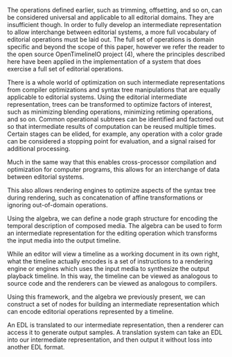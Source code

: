 

The operations defined earlier, such as trimming, offsetting, and so on, can be considered universal and applicable to all editorial domains. They are insufficient though. In order to fully develop an intermediate representation to allow interchange between editorial systems, a more full vocabulary of editorial operations must be laid out. The full set of operations is domain specific and beyond the scope of this paper, however we refer the reader to the open source OpenTimelineIO project (4), where the principles described here have been applied in the implementation of a system that does exercise a full set of editorial operations.

There is a whole world of optimization on such intermediate representations from compiler optimizations and syntax tree manipulations that are equally applicable to editorial systems. Using the editorial intermediate representation, trees can be transformed to optimize factors of interest, such as minimizing blending operations, minimizing retiming operations, and so on. Common operational subtrees can be identified and factored out so that intermediate  results of computation can be reused multiple times. Certain stages can be elided, for example, any operation with a color grade can be considered a stopping point for evaluation, and a signal raised for additional processing.


Much in the same way that this enables cross-processor compilation and optimization for computer programs, this allows for an interchange of data between editorial systems.

This also allows rendering engines to optimize aspects of the syntax tree during rendering, such as concatenation of affine transformations or ignoring out-of-domain operations.



Using the algebra, we can define a node graph structure for encoding the temporal description of composed media. The algebra can be used to form an intermediate representation for the editing operation which transforms the input media into the output timeline.

While an editor will view a timeline as a working document in its own right, what the timeline actually encodes is a set of instructions to a rendering engine or engines which uses the input media to synthesize the output playback timeline.  In this way, the timeline can be viewed as analogous to source code and the renderers can be viewed as analogous to compilers.  

Using this framework, and the algebra we previously present, we can construct a set of nodes for building an intermediate representation which can encode editorial operations represented by a timeline.  

An EDL is translated to our intermediate representation, then a renderer can access it to generate output samples. A translation system can take an EDL into our intermediate representation, and then output it without loss into another EDL format. 


